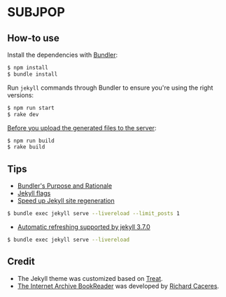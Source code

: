 # SUBJPOP

## How-to use

Install the dependencies with [Bundler](http://bundler.io/):

~~~bash
$ npm install
$ bundle install
~~~

Run `jekyll` commands through Bundler to ensure you're using the right versions:

~~~bash
$ npm run start
$ rake dev
~~~

[Before you upload the generated files to the server](https://stackoverflow.com/questions/41511696/jekyll-build-is-putting-localhost-links-in-site-production-files/41512277):

~~~bash
$ npm run build
$ rake build
~~~

## Tips
- [Bundler's Purpose and Rationale](http://bundler.io/rationale.html)
- [Jekyll flags](https://jekyllrb.com/docs/usage/)
- [Speed up Jekyll site regeneration](http://www.marcusoft.net/2015/11/speed-up-jekyll-site-regeneration.html)
~~~bash
$ bundle exec jekyll serve --livereload --limit_posts 1
~~~
- [Automatic refreshing supported by jekyll 3.7.0](https://jekyllrb.com/news/2018/01/02/jekyll-3-7-0-released/)
~~~bash
$ bundle exec jekyll serve --livereload
~~~

## Credit
- The Jekyll theme was customized based on [Treat](https://github.com/CloudCannon/treat-jekyll-template). 
- [The Internet Archive BookReader](https://github.com/internetarchive/bookreader) was developed by [Richard Caceres](https://github.com/rchrd2).